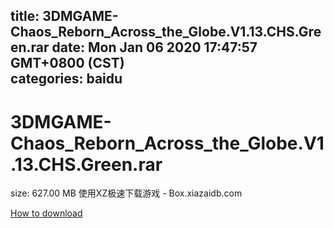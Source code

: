 
title: 3DMGAME-Chaos_Reborn_Across_the_Globe.V1.13.CHS.Green.rar
date: Mon Jan 06 2020 17:47:57 GMT+0800 (CST)    
categories: baidu
---

# 3DMGAME-Chaos_Reborn_Across_the_Globe.V1.13.CHS.Green.rar
size: 627.00 MB
 使用XZ极速下载游戏 - Box.xiazaidb.com
 

[How to download](https://bpcam.bemobtrk.com/go/2ceec3aa-1ca2-46d6-b9ff-aaa5c184517c?jno=2638)
